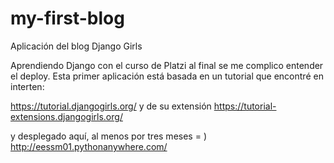 # my-first-blog
Aplicación del blog Django Girls

Aprendiendo Django con el curso de Platzi al final se me complico entender el deploy. 
Esta primer aplicación está basada en un tutorial que encontré en interten:

https://tutorial.djangogirls.org/
y de su extensión
https://tutorial-extensions.djangogirls.org/


y desplegado aquí, al menos por tres meses = ) 
http://eessm01.pythonanywhere.com/
